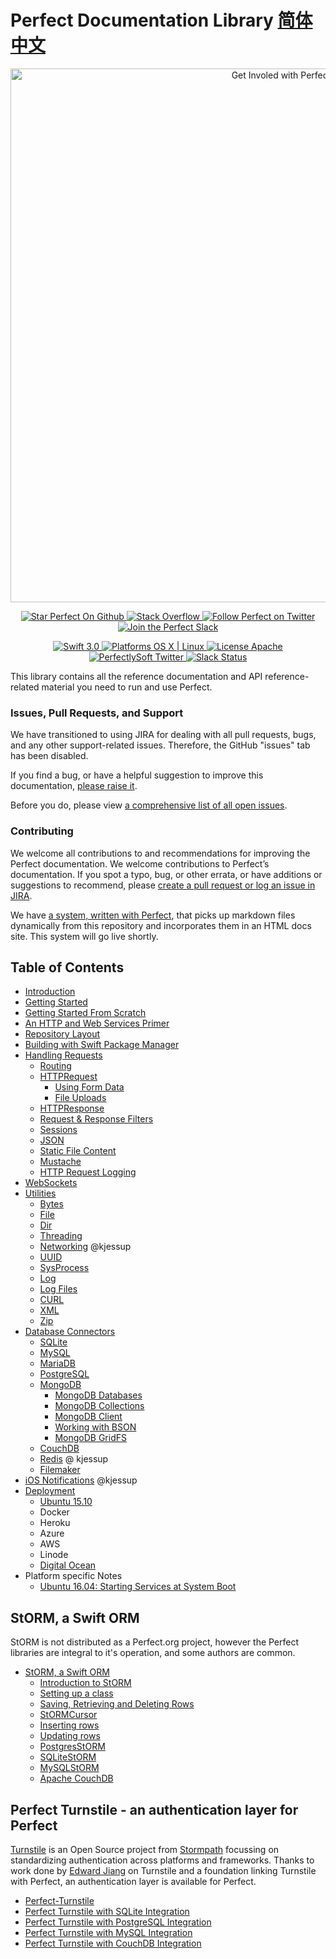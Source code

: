 # Perfect Documentation Library [简体中文](README.zh_CN.md)

<p align="center">
    <a href="http://perfect.org/get-involved.html" target="_blank">
        <img src="http://perfect.org/assets/github/perfect_github_2_0_0.jpg" alt="Get Involed with Perfect!" width="854" />
    </a>
</p>

<p align="center">
    <a href="https://github.com/PerfectlySoft/Perfect" target="_blank">
        <img src="http://www.perfect.org/github/Perfect_GH_button_1_Star.jpg" alt="Star Perfect On Github" />
    </a>  
    <a href="http://stackoverflow.com/questions/tagged/perfect" target="_blank">
        <img src="http://www.perfect.org/github/perfect_gh_button_2_SO.jpg" alt="Stack Overflow" />
    </a>  
    <a href="https://twitter.com/perfectlysoft" target="_blank">
        <img src="http://www.perfect.org/github/Perfect_GH_button_3_twit.jpg" alt="Follow Perfect on Twitter" />
    </a>  
    <a href="http://perfect.ly" target="_blank">
        <img src="http://www.perfect.org/github/Perfect_GH_button_4_slack.jpg" alt="Join the Perfect Slack" />
    </a>
</p>

<p align="center">
    <a href="https://developer.apple.com/swift/" target="_blank">
        <img src="https://img.shields.io/badge/Swift-3.0-orange.svg?style=flat" alt="Swift 3.0">
    </a>
    <a href="https://developer.apple.com/swift/" target="_blank">
        <img src="https://img.shields.io/badge/Platforms-OS%20X%20%7C%20Linux%20-lightgray.svg?style=flat" alt="Platforms OS X | Linux">
    </a>
    <a href="http://perfect.org/licensing.html" target="_blank">
        <img src="https://img.shields.io/badge/License-Apache-lightgrey.svg?style=flat" alt="License Apache">
    </a>
    <a href="http://twitter.com/PerfectlySoft" target="_blank">
        <img src="https://img.shields.io/badge/Twitter-@PerfectlySoft-blue.svg?style=flat" alt="PerfectlySoft Twitter">
    </a>
    <a href="http://perfect.ly" target="_blank">
        <img src="http://perfect.ly/badge.svg" alt="Slack Status">
    </a>
</p>

This library contains all the reference documentation and API reference-related material you need to run and use Perfect.

### Issues, Pull Requests, and Support

We have transitioned to using JIRA for dealing with all pull requests, bugs, and any other support-related issues. Therefore, the GitHub "issues" tab has been disabled.

If you find a bug, or have a helpful suggestion to improve this documentation, [please raise it](http://jira.perfect.org:8080/servicedesk/customer/portal/1).

Before you do, please view [a comprehensive list of all open issues](http://jira.perfect.org:8080/projects/ISS/issues).

### Contributing

We welcome all contributions to and recommendations for improving the Perfect documentation. We welcome contributions to Perfect’s documentation. If you spot a typo, bug, or other errata, or have additions or suggestions to recommend, please [create a pull request or log an issue in JIRA](http://jira.perfect.org:8080/servicedesk/customer/portal/1/user/login?destination=portal%2F1).

We have [a system, written with Perfect](https://github.com/PerfectlySoft/PerfectDocGenerator), that picks up markdown files dynamically from this repository and incorporates them in an HTML docs site. This system will go live shortly.

## Table of Contents

* [Introduction](https://github.com/PerfectlySoft/PerfectDocs/blob/master/guide/introduction.md)
* [Getting Started](https://github.com/PerfectlySoft/PerfectDocs/blob/master/guide/gettingStarted.md)
* [Getting Started From Scratch](https://github.com/PerfectlySoft/PerfectDocs/blob/master/guide/gettingStartedFromScratch.md)
* [An HTTP and Web Services Primer](https://github.com/PerfectlySoft/PerfectDocs/blob/master/guide/WebServicesPrimer.md)
* [Repository Layout](https://github.com/PerfectlySoft/PerfectDocs/blob/master/guide/repositoryLayout.md)
* [Building with Swift Package Manager](https://github.com/PerfectlySoft/PerfectDocs/blob/master/guide/buildingWithSPM.md)
* [Handling Requests](https://github.com/PerfectlySoft/PerfectDocs/blob/master/guide/handlingRequests.md)
	* [Routing](https://github.com/PerfectlySoft/PerfectDocs/blob/master/guide/routing.md)
	* [HTTPRequest](https://github.com/PerfectlySoft/PerfectDocs/blob/master/guide/HTTPRequest.md)
	 	* [Using Form Data](https://github.com/PerfectlySoft/PerfectDocs/blob/master/guide/formData.md)
		* [File Uploads](https://github.com/PerfectlySoft/PerfectDocs/blob/master/guide/fileUploads.md)
	* [HTTPResponse](https://github.com/PerfectlySoft/PerfectDocs/blob/master/guide/HTTPResponse.md)
	* [Request &amp; Response Filters](https://github.com/PerfectlySoft/PerfectDocs/blob/master/guide/filters.md)
	* [Sessions](https://github.com/PerfectlySoft/PerfectDocs/blob/master/guide/sessions.md)
	* [JSON](https://github.com/PerfectlySoft/PerfectDocs/blob/master/guide/JSON.md)
	* [Static File Content](https://github.com/PerfectlySoft/PerfectDocs/blob/master/guide/staticFileContent.md)
	* [Mustache](https://github.com/PerfectlySoft/PerfectDocs/blob/master/guide/mustache.md)
	* [HTTP Request Logging](https://github.com/PerfectlySoft/PerfectDocs/blob/master/guide/HTTPRequestLogging.md)
* [WebSockets](https://github.com/PerfectlySoft/PerfectDocs/blob/master/guide/webSockets.md)
* [Utilities](https://github.com/PerfectlySoft/PerfectDocs/blob/master/guide/utilities.md)
	* [Bytes](https://github.com/PerfectlySoft/PerfectDocs/blob/master/guide/bytes.md)
	* [File](https://github.com/PerfectlySoft/PerfectDocs/blob/master/guide/file.md)
	* [Dir](https://github.com/PerfectlySoft/PerfectDocs/blob/master/guide/dir.md)
	* [Threading](https://github.com/PerfectlySoft/PerfectDocs/blob/master/guide/thread.md)
	* [Networking](https://github.com/PerfectlySoft/PerfectDocs/blob/master/guide/net.md) @kjessup
	* [UUID](https://github.com/PerfectlySoft/PerfectDocs/blob/master/guide/UUID.md)
	* [SysProcess](https://github.com/PerfectlySoft/PerfectDocs/blob/master/guide/sysProcess.md)
	* [Log](https://github.com/PerfectlySoft/PerfectDocs/blob/master/guide/log.md)
	* [Log Files](https://github.com/PerfectlySoft/PerfectDocs/blob/master/guide/logFiles.md)
	* [CURL](https://github.com/PerfectlySoft/PerfectDocs/blob/master/guide/cURL.md)
	* [XML](https://github.com/PerfectlySoft/PerfectDocs/blob/master/guide/xml.md)
	* [Zip](https://github.com/PerfectlySoft/PerfectDocs/blob/master/guide/zip.md)
* [Database Connectors](https://github.com/PerfectlySoft/PerfectDocs/blob/master/guide/databaseConnectors.md)
	* [SQLite](https://github.com/PerfectlySoft/PerfectDocs/blob/master/guide/SQLite.md)
	* [MySQL](https://github.com/PerfectlySoft/PerfectDocs/blob/master/guide/MySQL.md)
	* [MariaDB](https://github.com/PerfectlySoft/PerfectDocs/blob/master/guide/MariaDB.md)
	* [PostgreSQL](https://github.com/PerfectlySoft/PerfectDocs/blob/master/guide/PostgreSQL.md)
	* [MongoDB](https://github.com/PerfectlySoft/PerfectDocs/blob/master/guide/MongoDB.md)
		* [MongoDB Databases](https://github.com/PerfectlySoft/PerfectDocs/blob/master/guide/MongoDB-Database.md)
		* [MongoDB Collections](https://github.com/PerfectlySoft/PerfectDocs/blob/master/guide/MongoDB-Collections.md)
		* [MongoDB Client](https://github.com/PerfectlySoft/PerfectDocs/blob/master/guide/MongoDB-Client.md)
		* [Working with BSON](https://github.com/PerfectlySoft/PerfectDocs/blob/master/guide/MongoDB-BSON.md)
		* [MongoDB GridFS](https://github.com/PerfectlySoft/PerfectDocs/blob/master/guide/MongoDB-GridFS.md)
	* [CouchDB](https://github.com/PerfectlySoft/PerfectDocs/blob/master/guide/CouchDB.md)
	* [Redis](https://github.com/PerfectlySoft/PerfectDocs/blob/master/guide/Redis.md) @ kjessup
	* [Filemaker](https://github.com/PerfectlySoft/PerfectDocs/blob/master/guide/filemaker.md)
* [iOS Notifications](https://github.com/PerfectlySoft/PerfectDocs/blob/master/guide/iOSNotifications.md) @kjessup
* [Deployment](https://github.com/PerfectlySoft/PerfectDocs/blob/master/guide/deployment.md)
	* [Ubuntu 15.10](https://github.com/PerfectlySoft/PerfectDocs/blob/master/guide/deployment-Ubuntu1510.md)
	* Docker
	* Heroku
	* Azure
	* AWS
	* Linode
	* [Digital Ocean](https://github.com/PerfectlySoft/PerfectDocs/blob/master/guide/deployment-DigitalOcean.md)
* Platform specific Notes
	* [Ubuntu 16.04: Starting Services at System Boot](https://github.com/PerfectlySoft/PerfectDocs/blob/master/guide/starting-services.md)

## StORM, a Swift ORM

StORM is not distributed as a Perfect.org project, however the Perfect libraries are integral to it's operation, and some authors are common.
	
* [StORM, a Swift ORM](https://github.com/PerfectlySoft/PerfectDocs/blob/master/guide/StORM.md)
	* [Introduction to StORM](https://github.com/PerfectlySoft/PerfectDocs/blob/master/guide/StORM.md)
	* [Setting up a class](https://github.com/PerfectlySoft/PerfectDocs/blob/master/guide/StORM-Setting-up-a-class.md)
	* [Saving, Retrieving and Deleting Rows](https://github.com/PerfectlySoft/PerfectDocs/blob/master/guide/StORM-Saving-Retrieving-and-Deleting-Rows.md)
	* [StORMCursor](https://github.com/PerfectlySoft/PerfectDocs/blob/master/guide/StORM-Cursor.md)
	* [Inserting rows](https://github.com/PerfectlySoft/PerfectDocs/blob/master/guide/StORM-Insert.md)
	* [Updating rows](https://github.com/PerfectlySoft/PerfectDocs/blob/master/guide/StORM-Update.md)
	* [PostgresStORM](https://github.com/PerfectlySoft/PerfectDocs/blob/master/guide/StORM-PostgreSQL.md)
	* [SQLiteStORM](https://github.com/PerfectlySoft/PerfectDocs/blob/master/guide/StORM-SQLite.md)
	* [MySQLStORM](https://github.com/PerfectlySoft/PerfectDocs/blob/master/guide/StORM-MySQL.md)
	* [Apache CouchDB](https://github.com/PerfectlySoft/PerfectDocs/blob/master/guide/StORM-CouchDB.md)

## Perfect Turnstile - an authentication layer for Perfect

[Turnstile](https://github.com/stormpath/Turnstile) is an Open Source project from [Stormpath](https://github.com/stormpath) focussing on standardizing authentication across platforms and frameworks. Thanks to work done by [Edward Jiang](https://github.com/edjiang) on Turnstile and a foundation linking Turnstile with Perfect, an authentication layer is available for Perfect.

* [Perfect-Turnstile](https://github.com/PerfectlySoft/PerfectDocs/blob/master/guide/Turnstile.md)
* [Perfect Turnstile with SQLite Integration](https://github.com/PerfectlySoft/PerfectDocs/blob/master/guide/Turnstile.md)
* [Perfect Turnstile with PostgreSQL Integration](https://github.com/PerfectlySoft/PerfectDocs/blob/master/guide/Turnstile.md)
* [Perfect Turnstile with MySQL Integration](https://github.com/PerfectlySoft/PerfectDocs/blob/master/guide/Turnstile.md)
* [Perfect Turnstile with CouchDB Integration](https://github.com/PerfectlySoft/PerfectDocs/blob/master/guide/Turnstile.md)